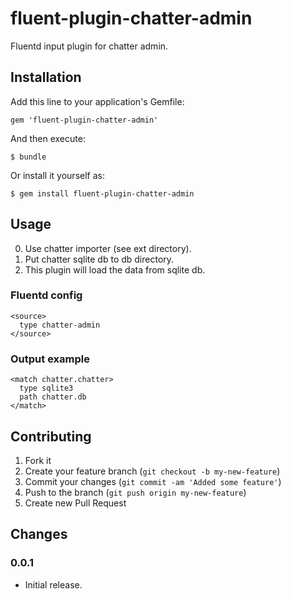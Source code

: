 # fluent-plugin-chatter-admin

Fluentd input plugin for chatter admin.

## Installation

Add this line to your application's Gemfile:

    gem 'fluent-plugin-chatter-admin'

And then execute:

    $ bundle

Or install it yourself as:

    $ gem install fluent-plugin-chatter-admin

## Usage

0. Use chatter importer (see ext directory).
1. Put chatter sqlite db to db directory.
2. This plugin will load the data from sqlite db.

### Fluentd config

    <source>
      type chatter-admin
    </source>

### Output example

    <match chatter.chatter>
      type sqlite3
      path chatter.db
    </match>

## Contributing

1. Fork it
2. Create your feature branch (`git checkout -b my-new-feature`)
3. Commit your changes (`git commit -am 'Added some feature'`)
4. Push to the branch (`git push origin my-new-feature`)
5. Create new Pull Request

## Changes

### 0.0.1

* Initial release.
